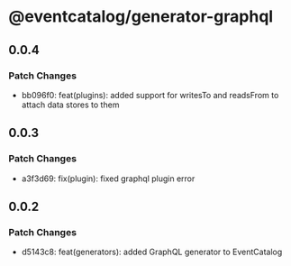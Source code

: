 # @eventcatalog/generator-graphql

## 0.0.4

### Patch Changes

- bb096f0: feat(plugins): added support for writesTo and readsFrom to attach data stores to them

## 0.0.3

### Patch Changes

- a3f3d69: fix(plugin): fixed graphql plugin error

## 0.0.2

### Patch Changes

- d5143c8: feat(generators): added GraphQL generator to EventCatalog
